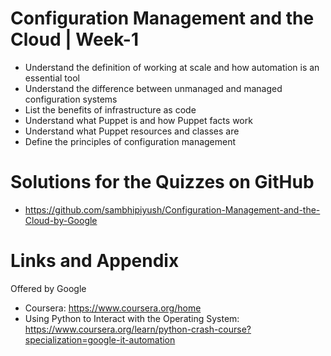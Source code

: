 # Configuration Management and the Cloud | Week-1

* Understand the definition of working at scale and how automation is an essential tool
* Understand the difference between unmanaged and managed configuration systems
* List the benefits of infrastructure as code
* Understand what Puppet is and how Puppet facts work
* Understand what Puppet resources and classes are
* Define the principles of configuration management

Solutions for the Quizzes on GitHub 
========================================================
- https://github.com/sambhipiyush/Configuration-Management-and-the-Cloud-by-Google


Links and Appendix
========================================================
Offered by Google

- Coursera: https://www.coursera.org/home
- Using Python to Interact with the Operating System: https://www.coursera.org/learn/python-crash-course?specialization=google-it-automation
